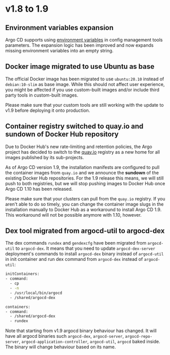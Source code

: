 # v1.8 to 1.9

## Environment variables expansion

Argo CD supports using [environment variables](../../../user-guide/build-environment/) in
config management tools parameters. The expansion logic has been improved and now expands missing environment variables
into an empty string.

## Docker image migrated to use Ubuntu as base

The official Docker image has been migrated to use `ubuntu:20.10` instead of
`debian:10-slim` as base image. While this should not affect user experience,
you might be affected if you use custom-built images and/or include third party
tools in custom-built images.

Please make sure that your custom tools are still working with the update to
v1.9 before deploying it onto production.

## Container registry switched to quay.io and sundown of Docker Hub repository

Due to Docker Hub's new rate-limiting and retention policies, the Argo project
has decided to switch to the
[quay.io](https://quay.io)
registry as a new home for all images published by its sub-projects.

As of Argo CD version 1.9, the installation manifests are configured to pull the
container images from `quay.io` and we announce the **sundown** of the existing
Docker Hub repositories. For the 1.9 release this means, we will still push to
both registries, but we will stop pushing images to Docker Hub once Argo CD 1.10
has been released.

Please make sure that your clusters can pull from the `quay.io` registry.
If you aren't able to do so timely, you can change the container image slugs in
the installation manually to Docker Hub as a workaround to install Argo CD 1.9.
This workaround will not be possible anymore with 1.10, however.

## Dex tool migrated from argocd-util to argocd-dex

The dex commands `rundex` and `gendexcfg` have been migrated from `argocd-util` to `argocd-dex`.
It means that you need to update `argocd-dex-server` deployment's commands to install `argocd-dex` 
binary instead of `argocd-util` in init container and run dex command from `argocd-dex` instead of `argocd-util`:

```bash
initContainers:
- command:
  - cp
  - -n
  - /usr/local/bin/argocd
  - /shared/argocd-dex
```

```bash
containers:
- command:
  - /shared/argocd-dex
  - rundex
```
Note that starting from v1.9 argocd binary behaviour has changed. 
It will have all argocd binaries such `argocd-dex`, `argocd-server`, `argocd-repo-server`, 
`argocd-application-controller`, `argocd-util`, `argocd` baked inside. 
The binary will change behaviour based on its name. 